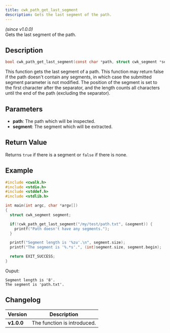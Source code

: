 ```yaml
---
title: cwk_path_get_last_segment
description: Gets the last segment of the path.
---
```


_(since v1.0.0)_  
Gets the last segment of the path.

## Description
```c
bool cwk_path_get_last_segment(const char *path, struct cwk_segment *segment);
```

This function gets the last segment of a path. This function may return false if the path doesn't contain any segments, in which case the submitted segment parameter is not modified. The position of the segment is set to the first character after the separator, and the length counts all characters until the end of the path (excluding the separator).

## Parameters
 * **path**: The path which will be inspected.
 * **segment**: The segment which will be extracted.

## Return Value
Returns ``true`` if there is a segment or ``false`` if there is none.

## Example
```c
#include <cwalk.h>
#include <stdio.h>
#include <stddef.h>
#include <stdlib.h>

int main(int argc, char *argv[])
{
  struct cwk_segment segment;

  if(!cwk_path_get_last_segment("/my/test/path.txt", &segment)) {
    printf("Path doesn't have any segments.");
  }

  printf("Segment length is '%zu'.\n", segment.size);
  printf("The segment is '%.*s'.", (int)segment.size, segment.begin);

  return EXIT_SUCCESS;
}
```

Ouput:
```
Segment length is '8'.
The segment is 'path.txt'.
```

## Changelog

| Version    | Description                                            |
|------------|--------------------------------------------------------|
| **v1.0.0** | The function is introduced.                            |
